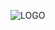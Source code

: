 ![LOGO](https://user-images.githubusercontent.com/92662454/146666715-46121c6c-d4f3-4011-a511-3db92190571b.jpg)
